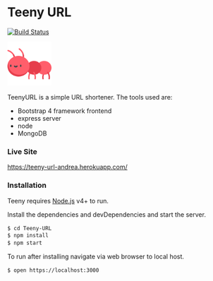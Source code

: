 # Teeny URL

[![Build Status](https://travis-ci.org/joemccann/dillinger.svg?branch=master)](https://travis-ci.org/joemccann/dillinger)

<img src="public/assets/img/teeny.svg" width="100">

TeenyURL is a simple URL shortener. The tools used are: 
  - Bootstrap 4 framework frontend
  - express server
  - node
  - MongoDB
  
### Live Site
https://teeny-url-andrea.herokuapp.com/

### Installation

Teeny requires [Node.js](https://nodejs.org/) v4+ to run.

Install the dependencies and devDependencies and start the server.

```sh
$ cd Teeny-URL
$ npm install
$ npm start
```

To run after installing navigate via web browser to local host.

```sh
$ open https://localhost:3000
```



